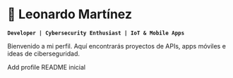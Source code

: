 # 👾 Leonardo Martínez

**`Developer | Cybersecurity Enthusiast | IoT & Mobile Apps`**

Bienvenido a mi perfil. Aquí encontrarás proyectos de APIs, apps móviles e ideas de ciberseguridad.

Add profile README inicial

